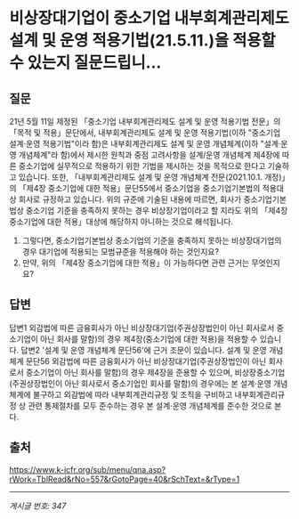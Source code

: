 # 비상장대기업이 중소기업 내부회계관리제도 설계 및 운영 적용기법(21.5.11.)을 적용할 수 있는지 질문드립니...

## 질문
21년 5월 11일 제정된 「중소기업 내부회계관리제도 설계 및 운영 적용기법 전문」의 「목적 및 적용」문단에서,
내부회계관리제도 설계 및 운영 적용기법(이하 "중소기업 설계·운영 적용기법"이라 함)은 내부회계관리제도 설계 및 운영 개념체계(이하 "설계·운영 개념체계"라 함)에서 제시한 원칙과 중점 고려사항을 설계/운영 개념체계 제4장에 따른 중소기업에 실무적으로 적용하기 위한 기법을 제시하는 것을 목적으로 한다고 기술하고 있습니다.
또한, 「내부회계관리제도 설계 및 운영 개념체계 전문(2021.10.1. 개정)」의 「제4장 중소기업에 대한 적용」문단55에서 중소기업을 중소기업기본법의 적용대상 회사로 규정하고 있습니다.
위의 규준에 기술된 내용에 따르면, 회사가 중소기업기본법상 중소기업 기준을 충족하지 못하는 경우 비상장기업이라고 할 지라도 위의 「제4장 중소기업에 대한 적용」대상에 해당하지 아니하는 것으로 해석됩니다.
1. 그렇다면, 중소기업기본법상 중소기업의 기준을 충족하지 못하는 비상장대기업의 경우 대기업에 적용되는 모범규준을 적용해야 하는 것인지요?
2. 만약, 위의 「제4장 중소기업에 대한 적용」이 가능하다면 관련 근거는 무엇인지요?

## 답변
답변1
외감법에 따른 금융회사가 아닌 비상장대기업(주권상장법인이 아닌 회사로서 중소기업이 아닌 회사를 말함)의 경우 제4장(중소기업에 대한 적용)을 적용할 수 있습니다.
답변2
'설계 및 운영 개념체계 문단56'에 근거 조문이 있습니다.
설계 및 운영 개념체계 문단56
외감법에 따른 금융회사가 아닌 비상장대기업(주권상장법인이 아닌 회사로서 중소기업이 아닌 회사를 말함)의 경우 제4장을 준용할 수 있으며, 비상장중소기업(주권상장법인이 아닌 회사로서 중소기업인 회사를 말함)의 경우에는 본 설계·운영 개념체계에 불구하고 외감법에 따라 내부회계관리규정 및 조직을 구비하고 내부회계관리규정 상 관련 통제절차를 모두 준수하는 경우 본 설계·운영 개념체계를 준수한 것으로 본다.

## 출처
https://www.k-icfr.org/sub/menu/qna.asp?rWork=TblRead&rNo=557&rGotoPage=40&rSchText=&rType=1

---
*게시글 번호: 347*
